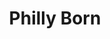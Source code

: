 ---
pid: ch532
title: Philly Born
location_transcription: Center City
coordinates: "[-75.164444457029, 39.952483994748]"
zipcode: '19138'
gen_neighborhood: Northwest Philadelphia
neighborhood: West Oak Lane
outside_phl: 
age: '36'
age_range: 30-39
instagram: 
image_file_name: ch_532.jpg
proposal_transcription: Dedicated to those of us whom were born here
topic: 
topic_summary: '0'
type: Other No Form
keywords_other: 
credit: 
image_labels: |-
  Liberty Bell is pregnant
  Baby Liberty Bell LOL
twitter: 
facebook: 
permalink: "/monuments/ch532/"
layout: item-page
---